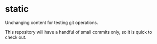 static
======

Unchanging content for testing git operations.

This repository will have a handful of small commits only, so it is quick to
check out.
